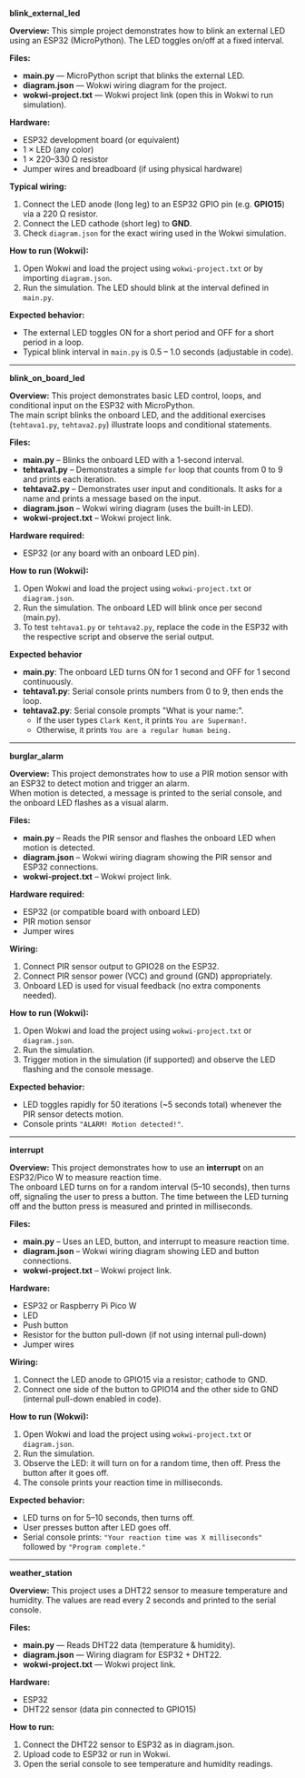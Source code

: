 <b>blink_external_led</b>

<p><b>Overview:</b> This simple project demonstrates how to blink an external LED using an ESP32 (MicroPython). The LED toggles on/off at a fixed interval.</p>

<p><b>Files:</b></p>
<ul>
  <li><b>main.py</b> &mdash; MicroPython script that blinks the external LED.</li>
  <li><b>diagram.json</b> &mdash; Wokwi wiring diagram for the project.</li>
  <li><b>wokwi-project.txt</b> &mdash; Wokwi project link (open this in Wokwi to run simulation).</li>
</ul>

<p><b>Hardware:</b></p>
<ul>
  <li>ESP32 development board (or equivalent)</li>
  <li>1 × LED (any color)</li>
  <li>1 × 220&ndash;330 Ω resistor</li>
  <li>Jumper wires and breadboard (if using physical hardware)</li>
</ul>

<p><b>Typical wiring:</b></p>
<ol>
  <li>Connect the LED anode (long leg) to an ESP32 GPIO pin (e.g. <b>GPIO15</b>) via a 220 Ω resistor.</li>
  <li>Connect the LED cathode (short leg) to <b>GND</b>.</li>
  <li>Check <code>diagram.json</code> for the exact wiring used in the Wokwi simulation.</li>
</ol>

<p><b>How to run (Wokwi):</b></p>
<ol>
  <li>Open Wokwi and load the project using <code>wokwi-project.txt</code> or by importing <code>diagram.json</code>.</li>
  <li>Run the simulation. The LED should blink at the interval defined in <code>main.py</code>.</li>
</ol>

<p><b>Expected behavior:</b></p>
<ul>
  <li>The external LED toggles ON for a short period and OFF for a short period in a loop.</li>
  <li>Typical blink interval in <code>main.py</code> is 0.5 &ndash; 1.0 seconds (adjustable in code).</li>
</ul>

---

<b>blink_on_board_led</b>

<b>Overview:</b>
This project demonstrates basic LED control, loops, and conditional input on the ESP32 with MicroPython.  
The main script blinks the onboard LED, and the additional exercises (`tehtava1.py`, `tehtava2.py`) illustrate loops and conditional statements.

<b>Files:</b>
- **main.py** – Blinks the onboard LED with a 1-second interval.
- **tehtava1.py** – Demonstrates a simple `for` loop that counts from 0 to 9 and prints each iteration.
- **tehtava2.py** – Demonstrates user input and conditionals. It asks for a name and prints a message based on the input.
- **diagram.json** – Wokwi wiring diagram (uses the built-in LED).
- **wokwi-project.txt** – Wokwi project link.

<b>Hardware required:</b>
- ESP32 (or any board with an onboard LED pin).

<b>How to run (Wokwi):</b>
1. Open Wokwi and load the project using `wokwi-project.txt` or `diagram.json`.
2. Run the simulation. The onboard LED will blink once per second (main.py).
3. To test `tehtava1.py` or `tehtava2.py`, replace the code in the ESP32 with the respective script and observe the serial output.

<b>Expected behavior</b>
- **main.py**: The onboard LED turns ON for 1 second and OFF for 1 second continuously.
- **tehtava1.py**: Serial console prints numbers from 0 to 9, then ends the loop.
- **tehtava2.py**: Serial console prompts "What is your name:".  
  - If the user types `Clark Kent`, it prints `You are Superman!`.  
  - Otherwise, it prints `You are a regular human being.`

---

<b>burglar_alarm</b>

<b>Overview:</b>
This project demonstrates how to use a PIR motion sensor with an ESP32 to detect motion and trigger an alarm.  
When motion is detected, a message is printed to the serial console, and the onboard LED flashes as a visual alarm.

<b>Files:</b>
- **main.py** – Reads the PIR sensor and flashes the onboard LED when motion is detected.
- **diagram.json** – Wokwi wiring diagram showing the PIR sensor and ESP32 connections.
- **wokwi-project.txt** – Wokwi project link.

<b>Hardware required:</b>
- ESP32 (or compatible board with onboard LED)
- PIR motion sensor
- Jumper wires

<b>Wiring:</b>
1. Connect PIR sensor output to GPIO28 on the ESP32.
2. Connect PIR sensor power (VCC) and ground (GND) appropriately.
3. Onboard LED is used for visual feedback (no extra components needed).

<b>How to run (Wokwi):</b>
1. Open Wokwi and load the project using `wokwi-project.txt` or `diagram.json`.
2. Run the simulation.  
3. Trigger motion in the simulation (if supported) and observe the LED flashing and the console message.

<b>Expected behavior:</b>
- LED toggles rapidly for 50 iterations (~5 seconds total) whenever the PIR sensor detects motion.
- Console prints `"ALARM! Motion detected!"`.

---

<b>interrupt</b>

<b>Overview:</b>
This project demonstrates how to use an **interrupt** on an ESP32/Pico W to measure reaction time.  
The onboard LED turns on for a random interval (5–10 seconds), then turns off, signaling the user to press a button. The time between the LED turning off and the button press is measured and printed in milliseconds.

<b>Files:</b>
- **main.py** – Uses an LED, button, and interrupt to measure reaction time.
- **diagram.json** – Wokwi wiring diagram showing LED and button connections.
- **wokwi-project.txt** – Wokwi project link.

<b>Hardware:</b>
- ESP32 or Raspberry Pi Pico W
- LED
- Push button
- Resistor for the button pull-down (if not using internal pull-down)
- Jumper wires

<b>Wiring:</b>
1. Connect the LED anode to GPIO15 via a resistor; cathode to GND.
2. Connect one side of the button to GPIO14 and the other side to GND (internal pull-down enabled in code).

<b>How to run (Wokwi):</b>
1. Open Wokwi and load the project using `wokwi-project.txt` or `diagram.json`.
2. Run the simulation.
3. Observe the LED: it will turn on for a random time, then off. Press the button after it goes off.
4. The console prints your reaction time in milliseconds.

<b>Expected behavior:</b>
- LED turns on for 5–10 seconds, then turns off.
- User presses button after LED goes off.
- Serial console prints: `"Your reaction time was X milliseconds"` followed by `"Program complete."`

---

<b>weather_station</b>

<b>Overview:</b>
This project uses a DHT22 sensor to measure temperature and humidity. The values are read every 2 seconds and printed to the serial console.

<b>Files:</b>
<ul>
  <li><b>main.py</b> &mdash; Reads DHT22 data (temperature & humidity).</li>
  <li><b>diagram.json</b> &mdash; Wiring diagram for ESP32 + DHT22.</li>
  <li><b>wokwi-project.txt</b> &mdash; Wokwi project link.</li></ul>

<b>Hardware:</b>
<ul>
  <li>ESP32</li>
  <li>DHT22 sensor (data pin connected to GPIO15)</li></ul>

<b>How to run:</b>
<ol>
<li>Connect the DHT22 sensor to ESP32 as in diagram.json.</li>
<li>Upload code to ESP32 or run in Wokwi.</li>
<li>Open the serial console to see temperature and humidity readings.</li>
</ol>





